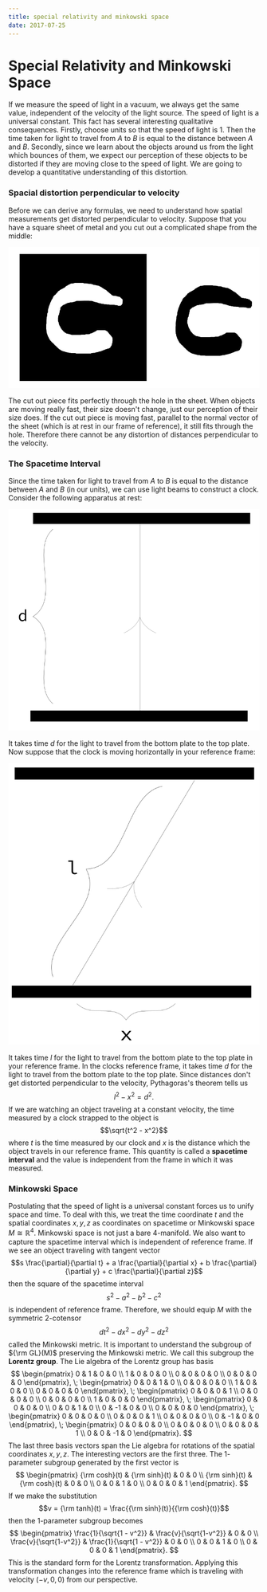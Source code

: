 ```yaml
---
title: special relativity and minkowski space
date: 2017-07-25
---
```


# Special Relativity and Minkowski Space

If we measure the speed of light in a vacuum, we always get the same value, independent of the velocity of the light source. The speed of light is a universal constant. This fact has several interesting qualitative consequences. Firstly, choose units so that the speed of light is $1$. Then the time taken for light to travel from $A$ to $B$ is equal to the distance between $A$ and $B$. Secondly, since we learn about the objects around us from the light which bounces of them, we expect our perception of these objects to be distorted if they are moving close to the speed of light. We are going to develop a quantitative understanding of this distortion.

### Spacial distortion perpendicular to velocity

Before we can derive any formulas, we need to understand how spatial measurements get distorted perpendicular to velocity. Suppose that you have a square sheet of metal and you cut out a complicated shape from the middle:

![](/img/2017-07-25-no-perpendicular-dilation.PNG)

The cut out piece fits perfectly through the hole in the sheet. When objects are moving really fast, their size doesn't change, just our perception of their size does. If the cut out piece is moving fast, parallel to the normal vector of the sheet (which is at rest in our frame of reference), it still fits through the hole. Therefore there cannot be any distortion of distances perpendicular to the velocity.

### The Spacetime Interval

Since the time taken for light to travel from $A$ to $B$ is equal to the distance between $A$ and $B$ (in our units), we can use light beams to construct a clock. Consider the following apparatus at rest:

![](/img/2017-07-25-clockatrest.PNG)

It takes time $d$ for the light to travel from the bottom plate to the top plate. Now suppose that the clock is moving horizontally in your reference frame:

![](/img/2017-07-25-clockinmotion.PNG)

It takes time $l$ for the light to travel from the bottom plate to the top plate in your reference frame. In the clocks reference frame, it takes time $d$ for the light to travel from the bottom plate to the top plate. Since distances don't get distorted perpendicular to the velocity, Pythagoras's theorem tells us
$$l^2 - x^2 = d^2.$$
If we are watching an object traveling at a constant velocity, the time measured by a clock strapped to the object is
$$\sqrt{t^2 - x^2}$$
where $t$ is the time measured by our clock and $x$ is the distance which the object travels in our reference frame. This quantity is called a **spacetime interval** and the value is independent from the frame in which it was measured. 

### Minkowski Space

Postulating that the speed of light is a universal constant forces us to unify space and time. To deal with this, we treat the time coordinate $t$ and the spatial coordinates $x,y,z$ as coordinates on spacetime or Minkowski space $M \cong \mathbb{R}^4$. Minkowski space is not just a bare $4$-manifold. We also want to capture the spacetime interval which is independent of reference frame. If we see an object traveling with tangent vector
$$s \frac{\partial}{\partial t} + a \frac{\partial}{\partial x} + b \frac{\partial}{\partial y} + c \frac{\partial}{\partial z}$$
then the square of the spacetime interval
$$s^2 - a^2 - b^2 - c^2$$
is independent of reference frame. Therefore, we should equip $M$ with the symmetric $2$-cotensor
$$dt^2 - dx^2 - dy^2 - dz^2$$
called the Minkowski metric. It is important to understand the subgroup of ${\rm GL}(M)$ preserving the Minkowski metric. We call this subgroup the **Lorentz group**. The Lie algebra of the Lorentz group has basis
$$
\begin{pmatrix}
0 & 1 & 0 & 0 \\
1 & 0 & 0 & 0 \\
0 & 0 & 0 & 0 \\
0 & 0 & 0 & 0
\end{pmatrix}, \;
\begin{pmatrix}
0 & 0 & 1 & 0 \\
0 & 0 & 0 & 0 \\
1 & 0 & 0 & 0 \\
0 & 0 & 0 & 0
\end{pmatrix}, \;
\begin{pmatrix}
0 & 0 & 0 & 1 \\
0 & 0 & 0 & 0 \\
0 & 0 & 0 & 0 \\
1 & 0 & 0 & 0
\end{pmatrix}, \;
\begin{pmatrix}
0 & 0 & 0 & 0 \\
0 & 0 & 1 & 0 \\
0 & -1 & 0 & 0 \\
0 & 0 & 0 & 0
\end{pmatrix}, \;
\begin{pmatrix}
0 & 0 & 0 & 0 \\
0 & 0 & 0 & 1 \\
0 & 0 & 0 & 0 \\
0 & -1 & 0 & 0
\end{pmatrix}, \;
\begin{pmatrix}
0 & 0 & 0 & 0 \\
0 & 0 & 0 & 0 \\
0 & 0 & 0 & 1 \\
0 & 0 & -1 & 0
\end{pmatrix}.
$$
The last three basis vectors span the Lie algebra for rotations of the spatial coordinates $x,y,z$. The interesting vectors are the first three. The $1$-parameter subgroup generated by the first vector is
$$
\begin{pmatrix}
{\rm cosh}(t) & {\rm sinh}(t) & 0 & 0 \\
{\rm sinh}(t) & {\rm cosh}(t) & 0 & 0 \\
0 & 0 & 1 & 0 \\
0 & 0 & 0 & 1
\end{pmatrix}.
$$
If we make the substitution
$$v = {\rm tanh}(t) = \frac{{\rm sinh}(t)}{{\rm cosh}(t)}$$
then the $1$-parameter subgroup becomes
$$
\begin{pmatrix}
\frac{1}{\sqrt{1 - v^2}} & \frac{v}{\sqrt{1-v^2}} & 0 & 0 \\
 \frac{v}{\sqrt{1-v^2}} & \frac{1}{\sqrt{1 - v^2}} & 0 & 0 \\
0 & 0 & 1 & 0 \\
0 & 0 & 0 & 1
\end{pmatrix}.
$$
This is the standard form for the Lorentz transformation. Applying this transformation changes into the reference frame which is traveling with velocity $(-v,0,0)$ from our perspective.
